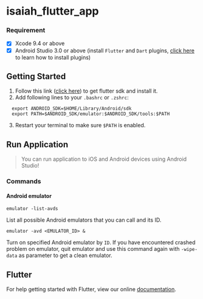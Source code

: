 # isaiah_flutter_app

### Requirement

 - [x] Xcode 9.4 or above
 - [x] Android Studio 3.0 or above (install `Flutter` and `Dart` plugins, [click here](https://flutter.io/get-started/editor/) to learn how to install plugins)

## Getting Started

1. Follow this link ([click here](https://flutter.io/setup-macos/)) to get flutter sdk and install it.
2. Add following lines to your `.bashrc` or `.zshrc`:

```
  export ANDROID_SDK=$HOME/Library/Android/sdk
  export PATH=$ANDROID_SDK/emulator:$ANDROID_SDK/tools:$PATH
```

3. Restart your terminal to make sure `$PATH` is enabled.

## Run Application

> You can run application to iOS and Android devices using Android Studio!

### Commands

#### Android emulator

`emulator -list-avds`

List all possible Android emulators that you can call and its ID.

`emulator -avd <EMULATOR_ID> &`

Turn on specified Android emulator by `ID`. If you have encountered crashed problem on emulator, quit emulator and use this command again with `-wipe-data` as parameter to get a clean emulator.


## Flutter
For help getting started with Flutter, view our online
[documentation](https://flutter.io/).
